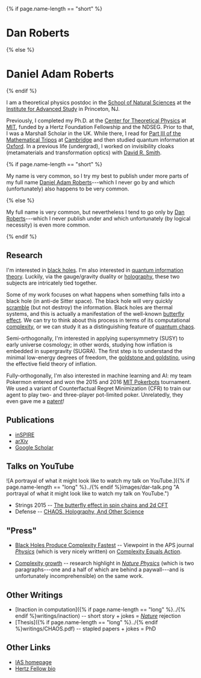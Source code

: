 {% if page.name-length == "short" %}
# Dan Roberts
{% else %}
# Daniel Adam Roberts
{% endif %}

I am a theoretical physics postdoc in the [School of Natural Sciences](http://www.sns.ias.edu/) at the [Institute for Advanced Study](http://www.ias.edu) in Princeton, NJ. 

Previously, I completed my Ph.D. at the [Center for Theoretical Physics](http://www-ctp.mit.edu/) at [MIT](http://web.mit.edu/), funded by a Hertz Foundation Fellowship and the NDSEG. Prior to that, I was a Marshall Scholar in the UK. While there, I read for [Part III of the Mathematical Tripos](http://www.maths.cam.ac.uk/postgrad/mathiii/) at [Cambridge](http://www.cam.ac.uk/) and then studied quantum information at [Oxford](http://www.ox.ac.uk/). In a previous life (undergrad), I worked on invisibility cloaks (metamaterials and transformation optics) with [David R. Smith](http://people.ee.duke.edu/~drsmith/).

{% if page.name-length == "short" %}

My name is very common, so I try my best to publish under more parts of my full name [Daniel Adam Roberts](daniel-adam-roberts/)---which I never go by and which (unfortunately) also happens to be very common.

{% else %}

My full name is very common, but nevertheless I tend to go only by [Dan Roberts](..)---which I never publish under and which unfortunately (by logical necessity) is even more common.

{% endif %}

## Research
I'm interested in [black holes](http://arxiv.org/abs/1409.8180). I'm also interested in [quantum information theory](https://arxiv.org/abs/1610.04903). Luckily, via the gauge/gravity duality or [holography](http://arxiv.org/abs/1512.04993), these two subjects are intricately tied together.

Some of my work focuses on what happens when something falls into a black hole (in anti-de Sitter space). The black hole will very quickly [scramble](http://arxiv.org/abs/1511.04021) (but not destroy) the information. Black holes are thermal systems, and this is actually a manifestation of the well-known [butterfly effect](http://arxiv.org/abs/1603.09298). We can try to think about this process in terms of its computational [complexity](http://arxiv.org/abs/1509.07876), or we can study it as a distinguishing feature of [quantum chaos](http://arxiv.org/abs/1412.5123).

Semi-orthogonally, I'm interested in applying supersymmetry (SUSY) to early universe cosmology; in other words, studying how inflation is embedded in supergravity (SUGRA). The first step is to understand the minimal low-energy degrees of freedom, the [goldstone and goldstino](http://arxiv.org/abs/1504.05958), using the effective field theory of inflation.

Fully-orthogonally, I'm also interested in machine learning and AI: my team Pokermon entered and won the 2015 and 2016 [MIT Pokerbots](http://mitpokerbots.com/) tournament. We used a variant of Counterfactual Regret Minimization (CFR) to train our agent to play two- and three-player pot-limited poker. Unrelatedly, they even gave me a [patent](http://patents.google.com/patent/US9275132B2/en)!

## Publications
* [inSPIRE](http://inspirehep.net/author/profile/Daniel.A.Roberts.1)
* [arXiv](http://arxiv.org/a/roberts_d_3.html)
* [Google Scholar](http://scholar.google.com/citations?hl=en&user=f6584f8AAAAJ&view_op=list_works)

<!--
## Education
* PhD, high energy theoretical physics 2016.\\
[CTP](http://www-ctp.mit.edu/), [MIT](http://web.mit.edu/)
* MSc by Research in Computer Science, 2011. \\
[New College](http://www.new.ox.ac.uk/), [University of Oxford](http://www.ox.ac.uk/)
* MASt in Mathematics, 2010. \\
[St. John's College](http://www.joh.cam.ac.uk/), [University of Cambridge](http://www.cam.ac.uk/)
* BSE/BS, Physics and Electrical & Computer Engineering, 2009. \\
[Pratt School of Engineering](http://pratt.duke.edu/), [Duke University](http://duke.edu/) -->

## Talks on YouTube
![A portrayal of what it might look like to watch my talk on YouTube.]({% if page.name-length == "long" %}../{% endif %}images/dar-talk.png "A portrayal of what it might look like to watch my talk on YouTube.")

* Strings 2015 -- [The butterfly effect in spin chains and 2d CFT](http://youtu.be/06fiqmu-9ak)
* Defense -- [CHAOS, Holography, And Other Science](http://youtu.be/QfwBD-nDQFQ)

## "Press"
* [Black Holes Produce Complexity Fastest](http://physics.aps.org/articles/v9/49) -- Viewpoint in the APS journal [*Physics*](http://physics.aps.org/) (which is very nicely written) on [Complexity Equals Action](http://arxiv.org/abs/1509.07876).

* [Complexity growth](http://www.nature.com/nphys/journal/v12/n5/full/nphys3763.html) -- research highlight in [*Nature Physics*](http://www.nature.com/nphys/index.html) (which is two paragraphs---one and a half of which are behind a paywall---and is unfortunately incomprehensible) on the same work.

## Other Writings
* [Inaction in computation]({% if page.name-length == "long" %}../{% endif %}writings/inaction) -- short story + jokes = [*Nature*](http://www.nature.com/nature/focus/arts/futures/) rejection
* [Thesis]({% if page.name-length == "long" %}../{% endif %}writings/CHAOS.pdf) -- stapled papers + jokes = PhD


## Other Links
* [IAS homepage](http://www.ias.edu/scholars/daniel-roberts)
* [Hertz Fellow bio](http://www.hertzfoundation.org/dx/fellows/fellow_profile.aspx?d=11191)
